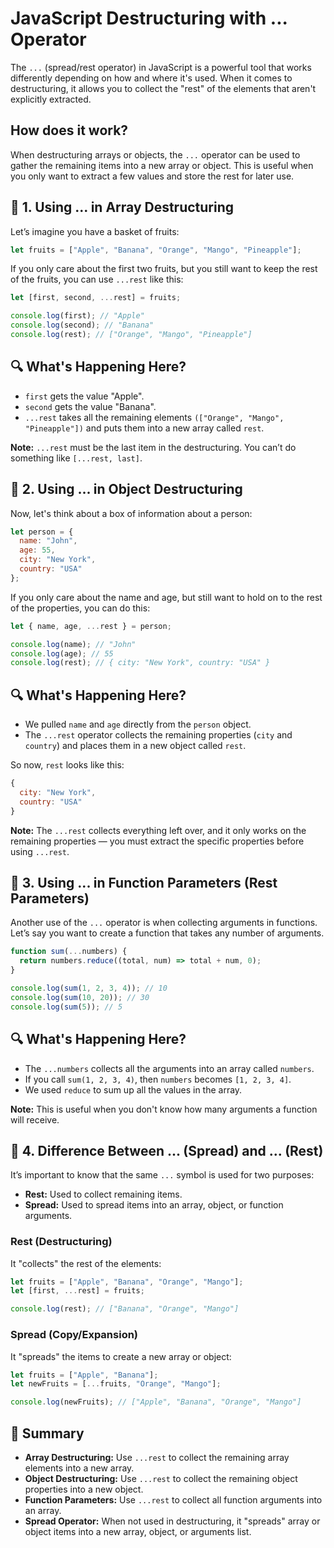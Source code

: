 # JavaScript Destructuring with ... Operator

The `...` (spread/rest operator) in JavaScript is a powerful tool that works differently depending on how and where it's used. When it comes to destructuring, it allows you to collect the "rest" of the elements that aren't explicitly extracted.

## How does it work?

When destructuring arrays or objects, the `...` operator can be used to gather the remaining items into a new array or object. This is useful when you only want to extract a few values and store the rest for later use.

## 🥑 1. Using ... in Array Destructuring

Let’s imagine you have a basket of fruits:

```javascript
let fruits = ["Apple", "Banana", "Orange", "Mango", "Pineapple"];
```

If you only care about the first two fruits, but you still want to keep the rest of the fruits, you can use `...rest` like this:

```javascript
let [first, second, ...rest] = fruits;

console.log(first); // "Apple"
console.log(second); // "Banana"
console.log(rest); // ["Orange", "Mango", "Pineapple"]
```

## 🔍 What's Happening Here?

- `first` gets the value "Apple".
- `second` gets the value "Banana".
- `...rest` takes all the remaining elements `(["Orange", "Mango", "Pineapple"])` and puts them into a new array called `rest`.

**Note:** `...rest` must be the last item in the destructuring. You can’t do something like `[...rest, last]`.

## 🍎 2. Using ... in Object Destructuring

Now, let's think about a box of information about a person:

```javascript
let person = {
  name: "John",
  age: 55,
  city: "New York",
  country: "USA"
};
```

If you only care about the name and age, but still want to hold on to the rest of the properties, you can do this:

```javascript
let { name, age, ...rest } = person;

console.log(name); // "John"
console.log(age); // 55
console.log(rest); // { city: "New York", country: "USA" }
```

## 🔍 What's Happening Here?

- We pulled `name` and `age` directly from the `person` object.
- The `...rest` operator collects the remaining properties (`city` and `country`) and places them in a new object called `rest`.

So now, `rest` looks like this:

```javascript
{
  city: "New York",
  country: "USA"
}
```

**Note:** The `...rest` collects everything left over, and it only works on the remaining properties — you must extract the specific properties before using `...rest`.

## 🍉 3. Using ... in Function Parameters (Rest Parameters)

Another use of the `...` operator is when collecting arguments in functions. Let’s say you want to create a function that takes any number of arguments.

```javascript
function sum(...numbers) {
  return numbers.reduce((total, num) => total + num, 0);
}

console.log(sum(1, 2, 3, 4)); // 10
console.log(sum(10, 20)); // 30
console.log(sum(5)); // 5
```

## 🔍 What's Happening Here?

- The `...numbers` collects all the arguments into an array called `numbers`.
- If you call `sum(1, 2, 3, 4)`, then `numbers` becomes `[1, 2, 3, 4]`.
- We used `reduce` to sum up all the values in the array.

**Note:** This is useful when you don't know how many arguments a function will receive.

## 🍇 4. Difference Between ... (Spread) and ... (Rest)

It’s important to know that the same `...` symbol is used for two purposes:

- **Rest:** Used to collect remaining items.
- **Spread:** Used to spread items into an array, object, or function arguments.

### Rest (Destructuring)

It "collects" the rest of the elements:

```javascript
let fruits = ["Apple", "Banana", "Orange", "Mango"];
let [first, ...rest] = fruits;

console.log(rest); // ["Banana", "Orange", "Mango"]
```

### Spread (Copy/Expansion)

It "spreads" the items to create a new array or object:

```javascript
let fruits = ["Apple", "Banana"];
let newFruits = [...fruits, "Orange", "Mango"];

console.log(newFruits); // ["Apple", "Banana", "Orange", "Mango"]
```

## 🍒 Summary

- **Array Destructuring:** Use `...rest` to collect the remaining array elements into a new array.
- **Object Destructuring:** Use `...rest` to collect the remaining object properties into a new object.
- **Function Parameters:** Use `...rest` to collect all function arguments into an array.
- **Spread Operator:** When not used in destructuring, it "spreads" array or object items into a new array, object, or arguments list.